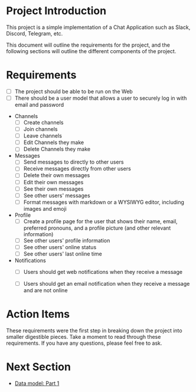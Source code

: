 # Project Introduction

This project is a simple implementation of a Chat Application such as Slack, Discord, Telegram, etc.

This document will outline the requirements for the project, and the following sections will outline the different components of the project.

# Requirements

- [ ] The project should be able to be run on the Web
- [ ] There should be a user model that allows a user to securely log in with email and password
- Channels
  - [ ] Create channels
  - [ ] Join channels
  - [ ] Leave channels
  - [ ] Edit Channels they make
  - [ ] Delete Channels they make
- Messages
  - [ ] Send messages to directly to other users
  - [ ] Receive messages directly from other users
  - [ ] Delete their own messages
  - [ ] Edit their own messages
  - [ ] See their own messages
  - [ ] See other users' messages
  - [ ] Format messages with markdown or a WYSIWYG editor, including images and emoji
- Profile
  - [ ] Create a profile page for the user that shows their name, email, preferred pronouns, and a profile picture (and other relevant information)
  - [ ] See other users' profile information
  - [ ] See other users' online status
  - [ ] See other users' last online time
- Notifications
  - [ ] Users should get web notifications when they receive a message
  - [ ] Users should get an email notification when they receive a message and are not online


# Action Items

These requirements were the first step in breaking down the project into smaller digestible pieces.
Take a moment to read through these requirements. If you have any questions, please feel free to ask.

# Next Section
- [Data model: Part 1](4_data_model_p1.md)
